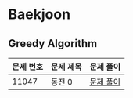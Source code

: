 # Baekjoon
## Greedy Algorithm
|문제 번호|문제 제목| 문제 풀이                               |
|---|---|-------------------------------------|
|11047|동전 0| [문제 풀이](/src/greedy/baekjoon_11047) |